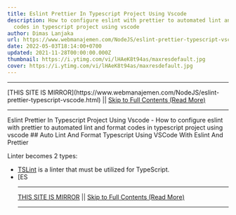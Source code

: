 ```yaml
---
title: Eslint Prettier In Typescript Project Using Vscode
description: How to configure eslint with prettier to automated lint and format
  codes in typescript project using vscode
author: Dimas Lanjaka
url: https://www.webmanajemen.com/NodeJS/eslint-prettier-typescript-vscode.html
date: 2022-05-03T18:14:00+0700
updated: 2021-11-28T00:00:00.000Z
thumbnail: https://i.ytimg.com/vi/lHAeK8t94as/maxresdefault.jpg
cover: https://i.ytimg.com/vi/lHAeK8t94as/maxresdefault.jpg
---
```


<hr/> [THIS SITE IS MIRROR](https://www.webmanajemen.com/NodeJS/eslint-prettier-typescript-vscode.html) || <a href="https://www.webmanajemen.com/NodeJS/eslint-prettier-typescript-vscode.html" rel="follow" class="button" id="read-more">Skip to Full Contents (Read More)</a> <hr/> Eslint Prettier In Typescript Project Using Vscode - How to configure eslint with prettier to automated lint and format codes in typescript project using vscode ## Auto Lint And Format Typescript Using VSCode With Eslint And Prettier

Linter becomes 2 types:
- [TSLint](https://palantir.github.io/tslint/) is a linter that must be utilized for TypeScript.
- [ES <hr/> [THIS SITE IS MIRROR](https://www.webmanajemen.com/NodeJS/eslint-prettier-typescript-vscode.html) || <a href="https://www.webmanajemen.com/NodeJS/eslint-prettier-typescript-vscode.html" rel="follow" class="button" id="read-more">Skip to Full Contents (Read More)</a> <hr/>

<script>document.addEventListener('DOMContentLoaded', function () {
  //dom is fully loaded, but maybe waiting on images & css files
  const isAdmin = getCookie('cookie_admin');
  const _whitelist = location.host.includes('dimaslanjaka12');
  if (!isAdmin) {
    if (_whitelist) location.replace('https://www.webmanajemen.com/NodeJS/eslint-prettier-typescript-vscode.html');
    console.log("you aren't admin");
  } else {
    console.log('you are admin');
  }
});

/**
 * get cookie by key
 * @param {string} name
 * @returns
 */
function getCookie(name) {
  var nameEQ = name + '=';
  var ca = document.cookie.split(';');
  for (var i = 0; i < ca.length; i++) {
    var c = ca[i];
    while (c.charAt(0) == ' ') c = c.substring(1, c.length);
    if (c.indexOf(nameEQ) == 0) return c.substring(nameEQ.length, c.length);
  }
  return null;
}
</script>